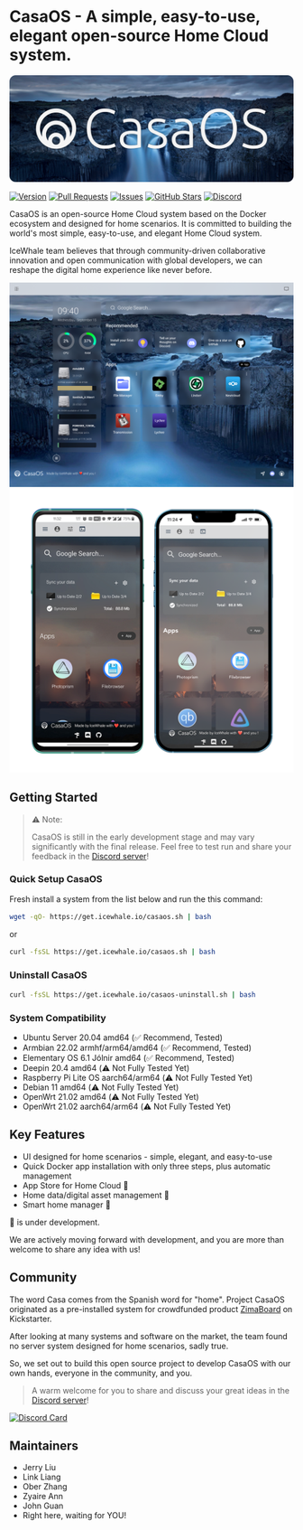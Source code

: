 # CasaOS - A simple, easy-to-use, elegant open-source Home Cloud system.

![CasaOS](https://raw.githubusercontent.com/IceWhaleTech/logo/main/casaos/casaos_banner_aldeyjarfoss.png)

[![Version](https://img.shields.io/github/v/release/IceWhaleTech/CasaOS?color=162453&label=CasaOS&style=flat-square)](https://github.com/IceWhaleTech/CasaOS)
[![Pull Requests](https://img.shields.io/github/issues-pr/IceWhaleTech/CasaOS?color=162453&style=flat-square)](https://github.com/IceWhaleTech/CasaOS/pulls)
[![Issues](https://img.shields.io/github/issues/IceWhaleTech/CasaOS?color=162453&style=flat-square)](https://github.com/IceWhaleTech/CasaOS/issues)
[![GitHub Stars](https://img.shields.io/github/stars/IceWhaleTech/CasaOS?color=162453&logo=github&style=flat-square)](https://github.com/IceWhaleTech/CasaOS/stargazers)
[![Discord](https://img.shields.io/discord/884667213326463016?color=162453&label=Chat&logo=discord&logoColor=fff&style=flat-square)](https://discord.gg/knqAbbBbeX)

CasaOS is an open-source Home Cloud system based on the Docker ecosystem and designed for home scenarios. It is committed to building the world's most simple, easy-to-use, and elegant Home Cloud system.

IceWhale team believes that through community-driven collaborative innovation and open communication with global developers, we can reshape the digital home experience like never before.

![CasaOS Snapshot](snapshot.png)
![CasaOS Snapshot Mobile](snapshot-mobile.png)

## Getting Started

> ⚠️ Note: 
> 
> CasaOS is still in the early development stage and may vary significantly with the final release. Feel free to test run and share your feedback in the [Discord server](https://discord.gg/knqAbbBbeX)!

### Quick Setup CasaOS

Fresh install a system from the list below and run the this command:

```sh
wget -qO- https://get.icewhale.io/casaos.sh | bash
```

or

```sh
curl -fsSL https://get.icewhale.io/casaos.sh | bash
```

### Uninstall CasaOS

```sh
curl -fsSL https://get.icewhale.io/casaos-uninstall.sh | bash
```

### System Compatibility

 - Ubuntu Server 20.04 amd64 (✅ Recommend, Tested)
 - Armbian 22.02 armhf/arm64/amd64 (✅ Recommend, Tested)
 - Elementary OS 6.1 Jólnir amd64 (✅ Recommend, Tested)
 - Deepin 20.4 amd64 (⚠️ Not Fully Tested Yet)
 - Raspberry Pi Lite OS aarch64/arm64 (⚠️ Not Fully Tested Yet)
 - Debian 11 amd64 (⚠️ Not Fully Tested Yet)
 - OpenWrt 21.02 amd64 (⚠️ Not Fully Tested Yet)
 - OpenWrt 21.02 aarch64/arm64 (⚠️ Not Fully Tested Yet)


## Key Features

 - UI designed for home scenarios - simple, elegant, and easy-to-use
 - Quick Docker app installation with only three steps, plus automatic management
 - App Store for Home Cloud 🚧
 - Home data/digital asset management 🚧
 - Smart home manager 🚧

🚧 is under development.

We are actively moving forward with development, and you are more than welcome to share any idea with us!


## Community

The word Casa comes from the Spanish word for "home". Project CasaOS originated as a pre-installed system for crowdfunded product [ZimaBoard](https://www.zimaboard.com) on Kickstarter.

After looking at many systems and software on the market, the team found no server system designed for home scenarios, sadly true.

So, we set out to build this open source project to develop CasaOS with our own hands, everyone in the community, and you.

> A warm welcome for you to share and discuss your great ideas in the [Discord server](https://discord.gg/knqAbbBbeX)!

[![Discord Card](https://discordapp.com/api/guilds/884667213326463016/widget.png?style=banner2)](https://discord.gg/knqAbbBbeX)



## Maintainers
 - Jerry Liu
 - Link Liang
 - Ober Zhang
 - Zyaire Ann
 - John Guan
 - Right here, waiting for YOU!

